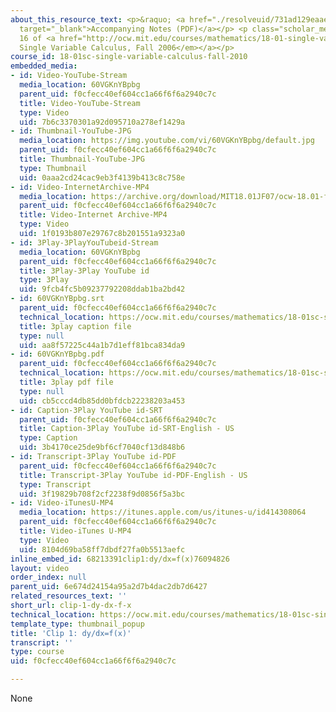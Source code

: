 ```yaml
---
about_this_resource_text: <p>&raquo; <a href="./resolveuid/731ad129eaae3c0210b0d3b71033bd57"
  target="_blank">Accompanying Notes (PDF)</a></p> <p class="scholar_medsm">From Lecture
  16 of <a href="http://ocw.mit.edu/courses/mathematics/18-01-single-variable-calculus-fall-2006/video-lectures/"><em>18.01
  Single Variable Calculus, Fall 2006</em></a></p>
course_id: 18-01sc-single-variable-calculus-fall-2010
embedded_media:
- id: Video-YouTube-Stream
  media_location: 60VGKnYBpbg
  parent_uid: f0cfecc40ef604cc1a66f6f6a2940c7c
  title: Video-YouTube-Stream
  type: Video
  uid: 7b6c3370301a92d095710a278ef1429a
- id: Thumbnail-YouTube-JPG
  media_location: https://img.youtube.com/vi/60VGKnYBpbg/default.jpg
  parent_uid: f0cfecc40ef604cc1a66f6f6a2940c7c
  title: Thumbnail-YouTube-JPG
  type: Thumbnail
  uid: 0aaa2cd24cac9eb3f4139b413c8c758e
- id: Video-InternetArchive-MP4
  media_location: https://archive.org/download/MIT18.01JF07/ocw-18.01-f07-lec16_300k.mp4
  parent_uid: f0cfecc40ef604cc1a66f6f6a2940c7c
  title: Video-Internet Archive-MP4
  type: Video
  uid: 1f0193b807e29767c8b201551a9323a0
- id: 3Play-3PlayYouTubeid-Stream
  media_location: 60VGKnYBpbg
  parent_uid: f0cfecc40ef604cc1a66f6f6a2940c7c
  title: 3Play-3Play YouTube id
  type: 3Play
  uid: 9fcb4fc5b09237792208ddab1ba2bd42
- id: 60VGKnYBpbg.srt
  parent_uid: f0cfecc40ef604cc1a66f6f6a2940c7c
  technical_location: https://ocw.mit.edu/courses/mathematics/18-01sc-single-variable-calculus-fall-2010/unit-2-applications-of-differentiation/part-c-mean-value-theorem-antiderivatives-and-differential-equations/session-40-separation-of-variables/clip-1-dy-dx-f-x/60VGKnYBpbg.srt
  title: 3play caption file
  type: null
  uid: aa8f57225c44a1b7d1eff81bca834da9
- id: 60VGKnYBpbg.pdf
  parent_uid: f0cfecc40ef604cc1a66f6f6a2940c7c
  technical_location: https://ocw.mit.edu/courses/mathematics/18-01sc-single-variable-calculus-fall-2010/unit-2-applications-of-differentiation/part-c-mean-value-theorem-antiderivatives-and-differential-equations/session-40-separation-of-variables/clip-1-dy-dx-f-x/60VGKnYBpbg.pdf
  title: 3play pdf file
  type: null
  uid: cb5cccd4db85dd0bfdcb22238203a453
- id: Caption-3Play YouTube id-SRT
  parent_uid: f0cfecc40ef604cc1a66f6f6a2940c7c
  title: Caption-3Play YouTube id-SRT-English - US
  type: Caption
  uid: 3b4170ce25de9bf6cf7040cf13d848b6
- id: Transcript-3Play YouTube id-PDF
  parent_uid: f0cfecc40ef604cc1a66f6f6a2940c7c
  title: Transcript-3Play YouTube id-PDF-English - US
  type: Transcript
  uid: 3f19829b708f2cf2238f9d0856f5a3bc
- id: Video-iTunesU-MP4
  media_location: https://itunes.apple.com/us/itunes-u/id414308064
  parent_uid: f0cfecc40ef604cc1a66f6f6a2940c7c
  title: Video-iTunes U-MP4
  type: Video
  uid: 8104d69ba58ff7dbdf27fa0b5513aefc
inline_embed_id: 68213391clip1:dy/dx=f(x)76094826
layout: video
order_index: null
parent_uid: 6e674d24154a95a2d7b4dac2db7d6427
related_resources_text: ''
short_url: clip-1-dy-dx-f-x
technical_location: https://ocw.mit.edu/courses/mathematics/18-01sc-single-variable-calculus-fall-2010/unit-2-applications-of-differentiation/part-c-mean-value-theorem-antiderivatives-and-differential-equations/session-40-separation-of-variables/clip-1-dy-dx-f-x
template_type: thumbnail_popup
title: 'Clip 1: dy/dx=f(x)'
transcript: ''
type: course
uid: f0cfecc40ef604cc1a66f6f6a2940c7c

---
```

None